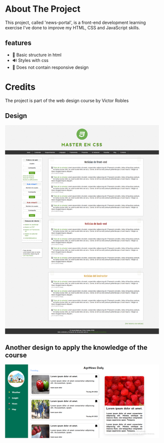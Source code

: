 # About The Project
This project, called 'news-portal', is a front-end development learning exercise I've done to improve my HTML, CSS and JavaScript skills.
## features
- 🤖 Basic structure in html 
- 🔊 Styles with css 
- 💎 Does not contain responsive design
# Credits
The project is part of the web design course by Victor Robles

## Design
![Web page design](https://github.com/KleverFabian/news-portal/blob/master/img/design.png?raw=true)

## Another design to apply the knowledge of the course
![Web page design](https://github.com/KleverFabian/news-portal/blob/master/img/news_portal.PNG?raw=true)

